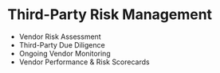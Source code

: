 # Third-Party Risk Management

- Vendor Risk Assessment
- Third-Party Due Diligence
- Ongoing Vendor Monitoring
- Vendor Performance & Risk Scorecards